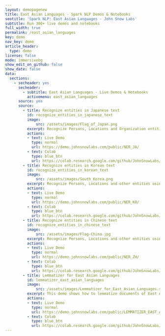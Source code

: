```yaml
---
layout: demopagenew
title: East Asian Languages - Spark NLP Demos & Notebooks
seotitle: 'Spark NLP: East Asian Languages - John Snow Labs'
subtitle: Run 300+ live demos and notebooks
full_width: true
permalink: /east_asian_languages
key: demo
nav_key: demo
article_header:
  type: demo
license: false
mode: immersivebg
show_edit_on_github: false
show_date: false
data:
  sections:  
    - secheader: yes
      secheader:
        - subtitle: East Asian Languages - Live Demos & Notebooks
          activemenu: east_asian_languages
      source: yes
      source: 
        - title: Recognize entities in Japanese text 
          id: recognize_entities_in_japanese_text
          image: 
              src: /assets/images/Flag_of_Japan.png
          excerpt: Recognize Persons, Locations and Organization entities using an out of the box pretrained Deep Learning model and language specific embeddings. 
          actions:
          - text: Live Demo
            type: normal
            url: https://demo.johnsnowlabs.com/public/NER_JA/
          - text: Colab
            type: blue_btn
            url: https://colab.research.google.com/github/JohnSnowLabs/spark-nlp-workshop/blob/master/tutorials/streamlit_notebooks/NER.ipynb
        - title: Recognize entities in Korean text
          id: recognize_entities_in_korean_text
          image: 
              src: /assets/images/South_Korea.png
          excerpt: Recognize Persons, Locations and other entities using an out of the box pretrained Deep Learning model and language specific embeddings.
          actions:
          - text: Live Demo
            type: normal
            url: https://demo.johnsnowlabs.com/public/NER_KO/
          - text: Colab
            type: blue_btn
            url: https://colab.research.google.com/github/JohnSnowLabs/spark-nlp-workshop/blob/master/tutorials/streamlit_notebooks/NER.ipynb
        - title: Recognize entities in Chinese text
          id: recognize_entities_in_chinese_text
          image: 
              src: /assets/images/Flag-China.jpg
          excerpt: Recognize Persons, Locations and other entities using an out of the box pretrained Deep Learning model and language specific embeddings.
          actions:
          - text: Live Demo
            type: normal
            url: https://demo.johnsnowlabs.com/public/NER_ZH/
          - text: Colab
            type: blue_btn
            url: https://colab.research.google.com/github/JohnSnowLabs/spark-nlp-workshop/blob/master/tutorials/streamlit_notebooks/NER.ipynb  
        - title: Lemmatizer for East Asian Languages
          id: lemmatizer_east_asian_languages 
          image: 
              src: /assets/images/Lemmatizer_for_East_Asian_Languages.svg
          excerpt: This demo shows how to lemmatize documents of East Asian languages.
          actions:
          - text: Live Demo
            type: normal
            url: https://demo.johnsnowlabs.com/public/LEMMATIZER_EAST_ASIAN/
          - text: Colab
            type: blue_btn
            url: https://colab.research.google.com/github/JohnSnowLabs/spark-nlp-workshop/blob/master/tutorials/Certification_Trainings/Public/2.Text_Preprocessing_with_SparkNLP_Annotators_Transformers.ipynb     
---
```


